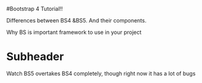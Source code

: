 #Bootstrap 4 Tutorial!!

Differences between  BS4 &BS5. And their components.

Why BS is important framework to use in your project


# Subheader
Watch BS5 overtakes BS4 completely, though right now it has a lot of bugs
